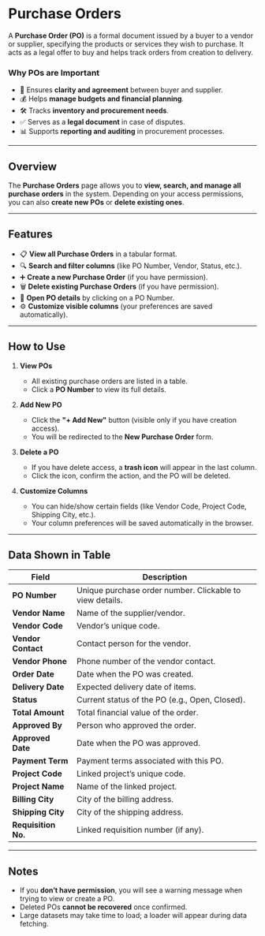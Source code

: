 # Purchase Orders

A **Purchase Order (PO)** is a formal document issued by a buyer to a vendor or supplier, specifying the products or services they wish to purchase. It acts as a legal offer to buy and helps track orders from creation to delivery.

### Why POs are Important

- 📑 Ensures **clarity and agreement** between buyer and supplier.
- 💰 Helps **manage budgets and financial planning**.
- 🛠️ Tracks **inventory and procurement needs**.
- ✅ Serves as a **legal document** in case of disputes.
- 📊 Supports **reporting and auditing** in procurement processes.

---

## Overview

The **Purchase Orders** page allows you to **view, search, and manage all purchase orders** in the system. Depending on your access permissions, you can also **create new POs** or **delete existing ones**.

---

## Features

- 📋 **View all Purchase Orders** in a tabular format.
- 🔍 **Search and filter columns** (like PO Number, Vendor, Status, etc.).
- ➕ **Create a new Purchase Order** (if you have permission).
- 🗑️ **Delete existing Purchase Orders** (if you have permission).
- 📑 **Open PO details** by clicking on a PO Number.
- ⚙️ **Customize visible columns** (your preferences are saved automatically).

---

## How to Use

1. **View POs**

   - All existing purchase orders are listed in a table.
   - Click a **PO Number** to view its full details.

2. **Add New PO**

   - Click the **"+ Add New"** button (visible only if you have creation access).
   - You will be redirected to the **New Purchase Order** form.

3. **Delete a PO**

   - If you have delete access, a **trash icon** will appear in the last column.
   - Click the icon, confirm the action, and the PO will be deleted.

4. **Customize Columns**
   - You can hide/show certain fields (like Vendor Code, Project Code, Shipping City, etc.).
   - Your column preferences will be saved automatically in the browser.

---

## Data Shown in Table

| Field               | Description                                              |
| ------------------- | -------------------------------------------------------- |
| **PO Number**       | Unique purchase order number. Clickable to view details. |
| **Vendor Name**     | Name of the supplier/vendor.                             |
| **Vendor Code**     | Vendor’s unique code.                                    |
| **Vendor Contact**  | Contact person for the vendor.                           |
| **Vendor Phone**    | Phone number of the vendor contact.                      |
| **Order Date**      | Date when the PO was created.                            |
| **Delivery Date**   | Expected delivery date of items.                         |
| **Status**          | Current status of the PO (e.g., Open, Closed).           |
| **Total Amount**    | Total financial value of the order.                      |
| **Approved By**     | Person who approved the order.                           |
| **Approved Date**   | Date when the PO was approved.                           |
| **Payment Term**    | Payment terms associated with this PO.                   |
| **Project Code**    | Linked project’s unique code.                            |
| **Project Name**    | Name of the linked project.                              |
| **Billing City**    | City of the billing address.                             |
| **Shipping City**   | City of the shipping address.                            |
| **Requisition No.** | Linked requisition number (if any).                      |

---

## Notes

- If you **don’t have permission**, you will see a warning message when trying to view or create a PO.
- Deleted POs **cannot be recovered** once confirmed.
- Large datasets may take time to load; a loader will appear during data fetching.
